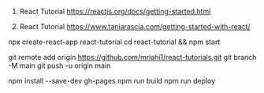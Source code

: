 1. React Tutorial
https://reactjs.org/docs/getting-started.html

2. React Tutorial
https://www.taniarascia.com/getting-started-with-react/


npx create-react-app react-tutorial
cd react-tutorial && npm start

git remote add origin https://github.com/mriahi1/react-tutorials.git
git branch -M main
git push -u origin main

npm install --save-dev gh-pages
npm run build
npm run deploy